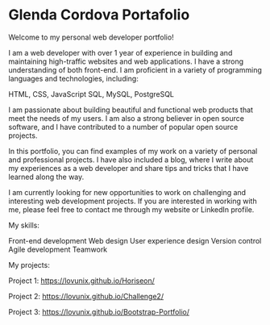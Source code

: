 # Glenda Cordova Portafolio

Welcome to my personal web developer portfolio!

I am a web developer with over 1 year of experience in building and maintaining high-traffic websites and web applications. I have a strong understanding of both front-end. I am proficient in a variety of programming languages and technologies, including:

HTML, CSS, JavaScript
SQL, MySQL, PostgreSQL

I am passionate about building beautiful and functional web products that meet the needs of my users. I am also a strong believer in open source software, and I have contributed to a number of popular open source projects.

In this portfolio, you can find examples of my work on a variety of personal and professional projects. I have also included a blog, where I write about my experiences as a web developer and share tips and tricks that I have learned along the way.

I am currently looking for new opportunities to work on challenging and interesting web development projects. If you are interested in working with me, please feel free to contact me through my website or LinkedIn profile.

My skills:

Front-end development
Web design
User experience design
Version control
Agile development
Teamwork

My projects:

Project 1: https://lovunix.github.io/Horiseon/

Project 2: https://lovunix.github.io/Challenge2/

Project 3: https://lovunix.github.io/Bootstrap-Portfolio/
